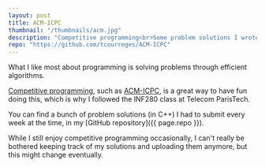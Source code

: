 ```yaml
---
layout: post
title: ACM-ICPC
thumbnail: "/thumbnails/acm.jpg"
description: "Competitive programming<br>Some problem solutions I wrote for the INF280 class at Telecom ParisTech"
repo: "https://github.com/tcourreges/ACM-ICPC"
---
```


What I like most about programming is solving problems through efficient algorithms.

[Competitive programming](https://en.wikipedia.org/wiki/Competitive_programming), such as [ACM-ICPC](https://icpc.baylor.edu/), is a great way to have fun doing this, which is why I followed the INF280 class at Telecom ParisTech.

You can find a bunch of problem solutions (in C++) I had to submit every week at the time, in my [GitHub repository]({{ page.repo }}).

While I still enjoy competitive programming occasionally, I can't really be bothered keeping track of my solutions and uploading them anymore, but this might change eventually.